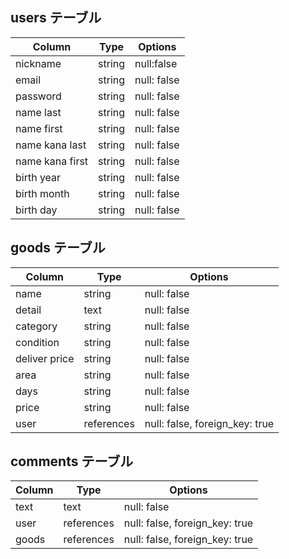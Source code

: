 ## users テーブル

| Column               | Type   | Options     |
| ------------------   | ------ | ----------- |
| nickname             | string | null:false|
| email                | string | null: false |
| password             | string | null: false |
| name  last           | string | null: false |
| name first           | string | null: false |
| name kana last       | string | null: false |
| name kana first      | string | null: false |
| birth year           | string | null: false |
| birth month          | string | null: false |
| birth day            | string | null: false |

## goods テーブル

| Column         | Type       | Options     |
| ----------     | ---------- | ----------- |
| name           | string     | null: false |
| detail         | text       | null: false |
| category       | string     | null: false |
| condition      | string     | null: false |
| deliver price  | string     | null: false |
| area           | string     | null: false |
| days           | string     | null: false |
| price          | string     | null: false |
| user           | references | null: false, foreign_key: true |

## comments テーブル

| Column             | Type       | Options     |
| ------------------ | ---------- | ----------- |
| text               | text       | null: false |
| user               | references | null: false, foreign_key: true |
| goods          | references | null: false, foreign_key: true |